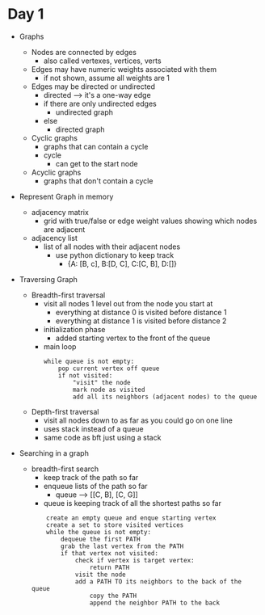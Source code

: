 # Day 1

- Graphs

  - Nodes are connected by edges
    - also called vertexes, vertices, verts
  - Edges may have numeric weights associated with them
    - if not shown, assume all weights are 1
  - Edges may be directed or undirected
    - directed --> it's a one-way edge
    - if there are only undirected edges
      - undirected graph
    - else
      - directed graph
  - Cyclic graphs
    - graphs that can contain a cycle
    - cycle
      - can get to the start node
  - Acyclic graphs
    - graphs that don't contain a cycle

- Represent Graph in memory

  - adjacency matrix
    - grid with true/false or edge weight values showing which nodes are adjacent
  - adjacency list
    - list of all nodes with their adjacent nodes
      - use python dictionary to keep track
        - {A: [B, c], B:[D, C], C:[C, B], D:[]}

- Traversing Graph

  - Breadth-first traversal
    - visit all nodes 1 level out from the node you start at
      - everything at distance 0 is visited before distance 1
      - everything at distance 1 is visited before distance 2
    - initialization phase
      - added starting vertex to the front of the queue
    - main loop
      ```
      while queue is not empty:
          pop current vertex off queue
          if not visited:
              "visit" the node
              mark node as visited
              add all its neighbors (adjacent nodes) to the queue
      ```
  - Depth-first traversal
    - visit all nodes down to as far as you could go on one line
    - uses stack instead of a queue
    - same code as bft just using a stack

- Searching in a graph
  - breadth-first search
    - keep track of the path so far
    - enqueue lists of the path so far
      - queue --> [[C, B], [C, G]]
    - queue is keeping track of all the shortest paths so far
    ```
        create an empty queue and enque starting vertex
        create a set to store visited vertices
        while the queue is not empty:
            dequeue the first PATH
            grab the last vertex from the PATH
            if that vertex not visited:
                check if vertex is target vertex:
                    return PATH
                visit the node
                add a PATH TO its neighbors to the back of the queue
                    copy the PATH
                    append the neighbor PATH to the back
    ```

